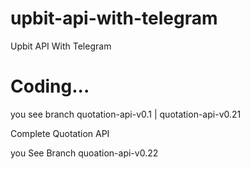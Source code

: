 # upbit-api-with-telegram
Upbit API With Telegram

# Coding...

you see branch quotation-api-v0.1 | quotation-api-v0.21

Complete Quotation API

you See Branch quoation-api-v0.22
